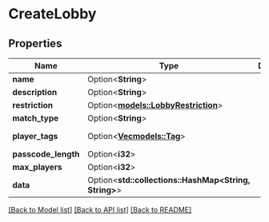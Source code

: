 # CreateLobby

## Properties

Name | Type | Description | Notes
------------ | ------------- | ------------- | -------------
**name** | Option<**String**> |  | [optional]
**description** | Option<**String**> |  | [optional]
**restriction** | Option<[**models::LobbyRestriction**](LobbyRestriction.md)> |  | [optional]
**match_type** | Option<**String**> |  | [optional]
**player_tags** | Option<[**Vec<models::Tag>**](Tag.md)> |  | [optional][readonly]
**passcode_length** | Option<**i32**> |  | [optional]
**max_players** | Option<**i32**> |  | [optional]
**data** | Option<**std::collections::HashMap<String, String>**> |  | [optional][readonly]

[[Back to Model list]](../README.md#documentation-for-models) [[Back to API list]](../README.md#documentation-for-api-endpoints) [[Back to README]](../README.md)



